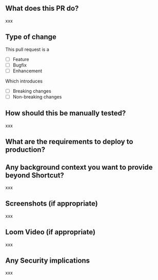 ## What does this PR do?

xxx

## Type of change

This pull request is a
- [ ] Feature
- [ ] Bugfix
- [ ] Enhancement

Which introduces
- [ ] Breaking changes
- [ ] Non-breaking changes

## How should this be manually tested?

xxx

## What are the requirements to deploy to production?

<!--
  Please list the requirements to deploy to production.
  If there are no requirements, please delete this section.

  Example:
  - [ ] Add env variable to k8s-production
  - [ ] Run a script
  - [ ] Enable feature in growthbook
  - [ ] PR from x repo needs to be merged

-->

## Any background context you want to provide beyond Shortcut?

xxx

## Screenshots (if appropriate)

xxx

## Loom Video (if appropriate)

xxx

## Any Security implications

xxx
